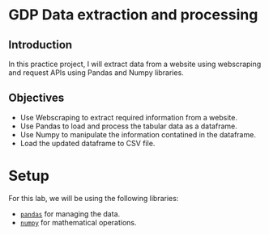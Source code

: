 # GDP Data extraction and processing

## Introduction

In this practice project, I will extract data from a website using webscraping and request APIs using Pandas and Numpy libraries.

## Objectives

 - Use Webscraping to extract required information from a website.
 - Use Pandas to load and process the tabular data as a dataframe.
 - Use Numpy to manipulate the information contatined in the dataframe.
 - Load the updated dataframe to CSV file.

# Setup
For this lab, we will be using the following libraries:

*   [`pandas`](https://pandas.pydata.org/?utm_medium=Exinfluencer&utm_source=Exinfluencer&utm_content=000026UJ&utm_term=10006555&utm_id=NA-SkillsNetwork-Channel-SkillsNetworkCoursesIBMML0187ENSkillsNetwork31430127-2021-01-01) for managing the data.
*   [`numpy`](https://numpy.org/?utm_medium=Exinfluencer&utm_source=Exinfluencer&utm_content=000026UJ&utm_term=10006555&utm_id=NA-SkillsNetwork-Channel-SkillsNetworkCoursesIBMML0187ENSkillsNetwork31430127-2021-01-01) for mathematical operations.


